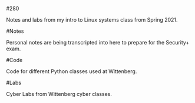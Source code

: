 #280

Notes and labs from my intro to Linux systems class from Spring 2021.

#Notes

Personal notes are being transcripted into here to prepare for the Security+ exam.

#Code

Code for different Python classes used at Wittenberg.

#Labs

Cyber Labs from Wittenberg cyber classes. 
